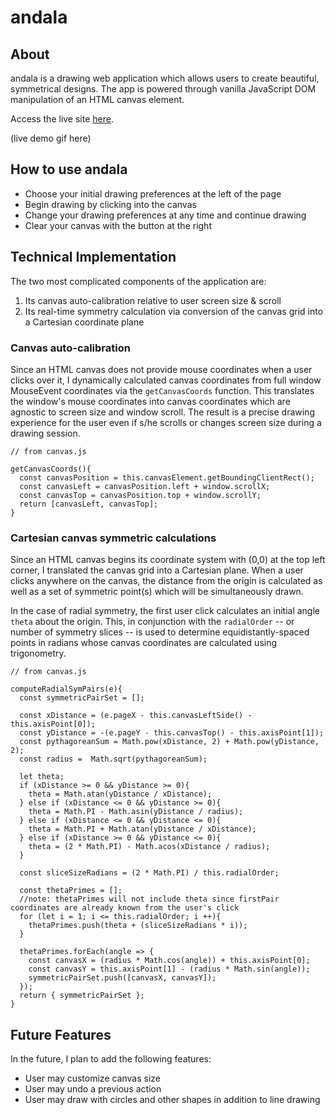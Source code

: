 # andala

## About
andala is a drawing web application which allows users to create beautiful, symmetrical designs. The app is powered through vanilla JavaScript DOM manipulation of an HTML canvas element.

Access the live site [here](https://aliciaunderhill.github.io/Andala/
).

(live demo gif here)

## How to use andala
* Choose your initial drawing preferences at the left of the page
* Begin drawing by clicking into the canvas
* Change your drawing preferences at any time and continue drawing
* Clear your canvas with the button at the right

## Technical Implementation
The two most complicated components of the application are:
1. Its canvas auto-calibration relative to user screen size & scroll
2. Its real-time symmetry calculation via conversion of the canvas grid into a Cartesian coordinate plane

### Canvas auto-calibration
Since an HTML canvas does not provide mouse coordinates when a user clicks over it, I dynamically calculated canvas coordinates from full window MouseEvent coordinates via the `getCanvasCoords` function. This translates the window's mouse coordinates into canvas coordinates which are agnostic to screen size and window scroll. The result is a precise drawing experience for the user even if s/he scrolls or changes screen size during a drawing session.

```
// from canvas.js

getCanvasCoords(){
  const canvasPosition = this.canvasElement.getBoundingClientRect();
  const canvasLeft = canvasPosition.left + window.scrollX;
  const canvasTop = canvasPosition.top + window.scrollY;
  return [canvasLeft, canvasTop];
}
```

### Cartesian canvas symmetric calculations
Since an HTML canvas begins its coordinate system with (0,0) at the top left corner, I translated the canvas grid into a Cartesian plane. When a user clicks anywhere on the canvas, the distance from the origin is calculated as well as a set of symmetric point(s) which will be simultaneously drawn.

In the case of radial symmetry, the first user click calculates an initial angle `theta` about the origin. This, in conjunction with the `radialOrder` -- or number of symmetry slices -- is used to determine equidistantly-spaced points in radians whose canvas coordinates are calculated using trigonometry.

```
// from canvas.js

computeRadialSymPairs(e){
  const symmetricPairSet = [];

  const xDistance = (e.pageX - this.canvasLeftSide() - this.axisPoint[0]);
  const yDistance = -(e.pageY - this.canvasTop() - this.axisPoint[1]);
  const pythagoreanSum = Math.pow(xDistance, 2) + Math.pow(yDistance, 2);
  const radius =  Math.sqrt(pythagoreanSum);

  let theta;
  if (xDistance >= 0 && yDistance >= 0){
    theta = Math.atan(yDistance / xDistance);
  } else if (xDistance <= 0 && yDistance >= 0){
    theta = Math.PI - Math.asin(yDistance / radius);
  } else if (xDistance <= 0 && yDistance <= 0){
    theta = Math.PI + Math.atan(yDistance / xDistance);
  } else if (xDistance >= 0 && yDistance <= 0){
    theta = (2 * Math.PI) - Math.acos(xDistance / radius);
  }

  const sliceSizeRadians = (2 * Math.PI) / this.radialOrder;

  const thetaPrimes = [];
  //note: thetaPrimes will not include theta since firstPair coordinates are already known from the user's click
  for (let i = 1; i <= this.radialOrder; i ++){
    thetaPrimes.push(theta + (sliceSizeRadians * i));
  }

  thetaPrimes.forEach(angle => {
    const canvasX = (radius * Math.cos(angle)) + this.axisPoint[0];
    const canvasY = this.axisPoint[1] - (radius * Math.sin(angle));
    symmetricPairSet.push([canvasX, canvasY]);
  });
  return { symmetricPairSet };
}

```

## Future Features
In the future, I plan to add the following features:

* User may customize canvas size
* User may undo a previous action
* User may draw with circles and other shapes in addition to line drawing
